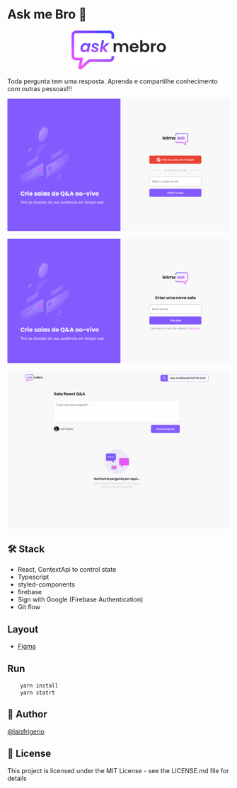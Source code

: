 # Ask me Bro 💜

<p align="center">
  <a><img src="./src/assets/images/logo-ask-me-bro.svg" alt="Logo - Ask me Bro"></a>
</p>

Toda pergunta tem uma resposta. Aprenda e compartilhe conhecimento com outras pessoas!!!

<p align="center">
  <a><img src="./screenshots/home.png" alt="Home Page screenshot - Login with Google"></a>
</p>

<p align="center">
  <a><img src="./screenshots/add-room.png" alt="Add Room Page screenshot - to create a new room"></a>
</p>

<p align="center">
  <a><img src="./screenshots/room-without-questions.png" alt="Screenshot from a room without questions"></a>
</p>

## 🛠️ Stack

- React, ContextApi to control state
- Typescript
- styled-components
- firebase
- Sign with Google (Firebase Authentication)
- Git flow

## Layout

- [Figma](https://www.figma.com/file/i0zU1lwDNSBYSLjyTzmiuD/Letmeask-(Copy)?node-id=0%3A1)

## Run

```
    yarn install
    yarn statrt
```

## :woman: Author

[@laisfrigerio](https://github.com/laisfrigerio/)

## 📄 License

This project is licensed under the MIT License - see the LICENSE.md file for details